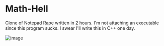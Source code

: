 # Math-Hell
Clone of Notepad Rape written in 2 hours. I'm not attaching an executable since this program sucks. I swear I'll write this in C++ one day.

![image](https://github.com/UrkiMimi/Math-Hell/assets/74517821/2df8c673-f528-4dc6-92ae-79576da6648f)

